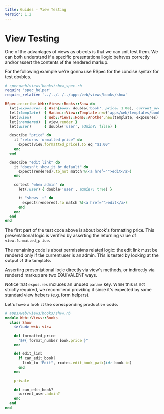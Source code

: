 ```yaml
---
title: Guides - View Testing
version: 1.2
---
```


# View Testing

One of the advantages of views as objects is that we can unit test them.
We can both understand if a specific presentational logic behaves correctly and/or assert the contents of the rendered markup.

For the following example we're gonna use RSpec for the concise syntax for test doubles.

```ruby
# spec/web/views/books/show_spec.rb
require 'spec_helper'
require_relative '../../../../apps/web/views/books/show'

RSpec.describe Web::Views::Books::Show do
  let(:exposures) { Hash[book: double('book', price: 1.00), current_user: user, params: {}] }
  let(:template)  { Hanami::View::Template.new('apps/web/templates/books/show.html.erb') }
  let(:view)      { Web::Views::Home::Another.new(template, exposures) }
  let(:rendered)  { view.render }
  let(:user)      { double('user', admin?: false) }

  describe "price" do
    it "returns formatted price" do
      expect(view.formatted_price).to eq "$1.00"
    end
  end

  describe "edit link" do
    it "doesn't show it by default" do
      expect(rendered).to_not match %(<a href="">edit</a>)
    end

    context "when admin" do
      let(:user) { double('user', admin?: true) }

      it "shows it" do
        expect(rendered).to match %(<a href="">edit</a>)
      end
    end
  end
end
```

The first part of the test code above is about book's formatting price.
This presentational logic is verified by asserting the returning value of `view.formatted_price`.

The remaining code is about permissions related logic: the edit link must be rendered only if the current user is an admin.
This is tested by looking at the output of the template.

<p class="notice">
  Asserting presentational logic directly via view's methods, or indirectly via rendered markup are two EQUIVALENT ways.
</p>

Notice that `exposures` includes an unused `params` key.
While this is not strictly required,
we recommend providing it since it's expected by some standard view helpers (e.g. form helpers).

Let's have a look at the corresponding production code.

```ruby
# apps/web/views/books/show.rb
module Web::Views::Books
  class Show
    include Web::View

    def formatted_price
      "$#{ format_number book.price }"
    end

    def edit_link
      if can_edit_book?
        link_to "Edit", routes.edit_book_path(id: book.id)
      end
    end

    private

    def can_edit_book?
      current_user.admin?
    end
  end
end
```
